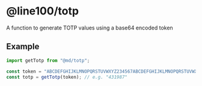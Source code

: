 # @line100/totp

A function to generate TOTP values using a base64 encoded token

## Example

```ts
import getTotp from "@md/totp";

const token = "ABCDEFGHIJKLMNOPQRSTUVWXYZ234567ABCDEFGHIJKLMNOPQRSTUVWXYZ234567";
const totp = getTotp(token); // e.g. "431987"
```

